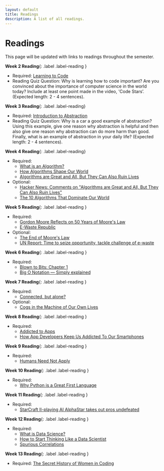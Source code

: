 ```yaml
---
layout: default
title: Readings
description: A list of all readings.
---
```


# Readings

This page will be updated with links to readings throughout the semester.

**Week 2 Reading**{: .label .label-reading }

- Required: [Learning to Code](https://www.youtube.com/watch?v=dU1xS07N-FA)
- Reading Quiz Question: Why is learning how to code important? Are you convinced about the importance of computer science in the world today? Include at least one point made in the video, 'Code Stars’. (Expected length: 2 - 4 sentences).


**Week 3 Reading**{: .label .label-reading}

- Required: [Introduction to Abstraction](http://cs10.org/fa17/assign.html?//docs.google.com/document/d/1PZJ_LYYWRYu12cTbBKF9IyY4BqEG-BibgisBoQn9BpY/pub)
- Reading Quiz Question: Why is a car a good example of abstraction? Using this example, give one reason why abstraction is helpful and then also give one reason why abstraction can do more harm than good. Finally, what is an example of abstraction in your daily life? (Expected length: 2 - 4 sentences).


**Week 4 Reading**{: .label .label-reading}

- Required:
  - [What is an Algorithm?](https://www.sciencenewsforstudents.org/article/explainer-what-is-an-algorithm)
  - [How Algorithms Shape Our World](https://www.ted.com/talks/kevin_slavin_how_algorithms_shape_our_world/up-next)
  - [Algorithms are Great and All, But They Can Also Ruin Lives](https://news.ycombinator.com/item?id=8630311)
- Optional:
  - [Hacker News: Comments on "Algorithms are Great and All, But They Can Also Ruin Lives"]()
  - [The 10 Algorithms That Dominate Our World](http://io9.gizmodo.com/the-10-algorithms-that-dominate-our-world-1580110464)

**Week 5 Reading**{: .label .label-reading }

- Required:
  - [Gordon Moore Reflects on 50 Years of Moore's Law](https://spectrum.ieee.org/gordon-moore-the-man-whose-name-means-progress#toggle-gdpr)
  - [E-Waste Republic](https://interactive.aljazeera.com/aje/2015/ewaste/index.html)
- Optional:
  - [The End of Moore's Law](https://www.nytimes.com/2015/09/27/technology/smaller-faster-cheaper-over-the-future-of-computer-chips.html?_r=0)
  - [UN Report: Time to seize opportunity, tackle challenge of e-waste](https://www.unep.org/news-and-stories/press-release/un-report-time-seize-opportunity-tackle-challenge-e-waste)

**Week 6 Reading**{: .label .label-reading }

- Required:
  - [Blown to Bits: Chapter 1](http://cs10.org/sp19/resources/readings/btb/chapter1.pdf)
  - [Big O Notation — Simply explained](https://www.freecodecamp.org/news/big-o-notation-simply-explained-with-illustrations-and-video-87d5a71c0174/)

**Week 7 Reading**{: .label .label-reading }

- Required:
  - [Connected, but alone?](https://www.youtube.com/watch?v=t7Xr3AsBEK4)
- Optional:
  - [Cogs in the Machine of Our Own Lives](https://drive.google.com/drive/folders/1liEi-2_a8yPSfgaApedtHIWWTVX2-_kN)

**Week 8 Reading**{: .label .label-reading }

- Required:
  - [Addicted to Apps](https://www.nytimes.com/2013/08/25/sunday-review/addicted-to-apps.html?_r=0)
  - [How App Developers Keep Us Addicted To Our Smartphones](https://www.businessinsider.com/how-app-developers-keep-us-addicted-to-our-smartphones-2018-1#-18)


**Week 9 Reading**{: .label .label-reading }
- Required:
  - [Humans Need Not Apply](https://www.youtube.com/watch?v=7Pq-S557XQU)

**Week 10 Reading**{: .label .label-reading }

- Required:
  - [Why Python is a Great First Language](https://blog.trinket.io/why-python/)

**Week 11 Reading**{: .label .label-reading }

- Required:
  - [StarCraft II-playing AI AlphaStar takes out pros undefeated](https://techcrunch.com/2019/01/24/starcraft-ii-playing-ai-alphastar-takes-out-pros-undefeated/)

**Week 12 Reading**{: .label .label-reading }

- Required:
  - [What is Data Science?](https://www.thinkful.com/blog/what-is-data-science/)
  - [How to Start Thinking Like a Data Scientist](https://hbr.org/2013/11/how-to-start-thinking-like-a-data-scientist)
  - [Spurious Correlations](http://www.tylervigen.com/spurious-correlations)

**Week 13 Reading**{: .label .label-reading }

  - Required: [The Secret History of Women in Coding](https://drive.google.com/file/d/1m9ycbBZLf5WXTwVmtGw9-i-wz4-QgdOV/view?usp=sharing)
